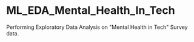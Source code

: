 # ML_EDA_Mental_Health_In_Tech
Performing Exploratory Data Analysis on "Mental Health in Tech" Survey data. 
